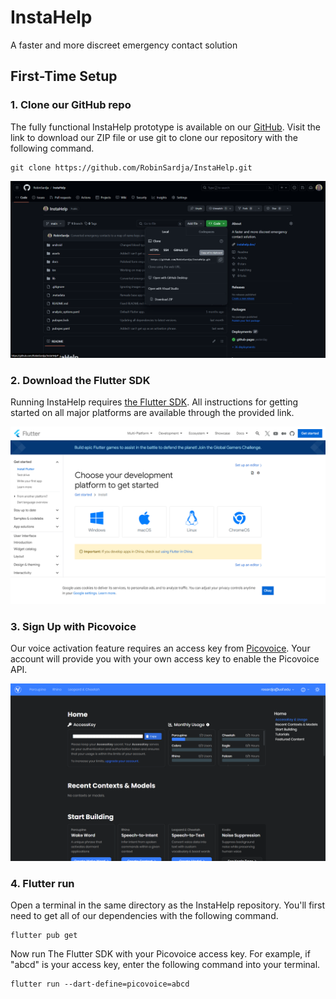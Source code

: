 # InstaHelp

A faster and more discreet emergency contact solution

## First-Time Setup

### 1. Clone our GitHub repo

The fully functional InstaHelp prototype is available on our [GitHub](https://github.com/RobinSardja/InstaHelp). Visit the link to download our ZIP file or use git to clone our repository with the following command.
```console
git clone https://github.com/RobinSardja/InstaHelp.git
```

<img src="docs/img/a4964857b98b0381.png">

### 2. Download the Flutter SDK

Running InstaHelp requires [the Flutter SDK](https://docs.flutter.dev/get-started/install). All instructions for getting started on all major platforms are available through the provided link.

<img src="docs/img/7ad57a27c285ca06.png">

### 3. Sign Up with Picovoice

Our voice activation feature requires an access key from [Picovoice](https://console.picovoice.ai/signup). Your account will provide you with your own access key to enable the Picovoice API.

<img src="docs/img/f889ed04769bf395.png">

### 4. Flutter run

Open a terminal in the same directory as the InstaHelp repository. You'll first need to get all of our dependencies with the following command.

```console
flutter pub get
```

Now run The Flutter SDK with your Picovoice access key. For example, if "abcd" is your access key, enter the following command into your terminal.
```console
flutter run --dart-define=picovoice=abcd
```
